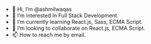- 👋 Hi, I’m @ashmilwaqas
- 👀 I’m interested in Full Stack Development
- 🌱 I’m currently learning React.js, Sass, ECMA Script.
- 💞️ I’m looking to collaborate on React.js, ECMA Script.
- 📫 How to reach me by email.

<!---
ashmilwaqas/ashmilwaqas is a ✨ special ✨ repository because its `README.md` (this file) appears on your GitHub profile.
You can click the Preview link to take a look at your changes.
--->

